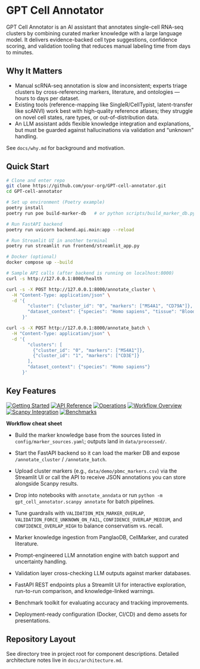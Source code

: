 # GPT Cell Annotator

GPT Cell Annotator is an AI assistant that annotates single-cell RNA-seq clusters by combining curated marker knowledge with a large language model. It delivers evidence-backed cell type suggestions, confidence scoring, and validation tooling that reduces manual labeling time from days to minutes.

## Why It Matters

- Manual scRNA-seq annotation is slow and inconsistent; experts triage clusters by cross-referencing markers, literature, and ontologies — hours to days per dataset.
- Existing tools (reference-mapping like SingleR/CellTypist, latent-transfer like scANVI) work best with high-quality reference atlases; they struggle on novel cell states, rare types, or out-of-distribution data.
- An LLM assistant adds flexible knowledge integration and explanations, but must be guarded against hallucinations via validation and “unknown” handling.

See `docs/why.md` for background and motivation.

## Quick Start

```bash
# Clone and enter repo
git clone https://github.com/your-org/GPT-cell-annotator.git
cd GPT-cell-annotator

# Set up environment (Poetry example)
poetry install
poetry run poe build-marker-db   # or python scripts/build_marker_db.py

# Run FastAPI backend
poetry run uvicorn backend.api.main:app --reload

# Run Streamlit UI in another terminal
poetry run streamlit run frontend/streamlit_app.py

# Docker (optional)
docker compose up --build

# Sample API calls (after backend is running on localhost:8000)
curl -s http://127.0.0.1:8000/health

curl -s -X POST http://127.0.0.1:8000/annotate_cluster \
  -H "Content-Type: application/json" \
  -d '{
        "cluster": {"cluster_id": "0", "markers": ["MS4A1", "CD79A"]},
        "dataset_context": {"species": "Homo sapiens", "tissue": "Blood"}
      }'

curl -s -X POST http://127.0.0.1:8000/annotate_batch \
  -H "Content-Type: application/json" \
  -d '{
        "clusters": [
          {"cluster_id": "0", "markers": ["MS4A1"]},
          {"cluster_id": "1", "markers": ["CD3E"]}
        ],
        "dataset_context": {"species": "Homo sapiens"}
      }'
```

## Key Features

[![Getting Started](https://img.shields.io/badge/docs-getting_started-blue)](docs/getting_started.md)
[![API Reference](https://img.shields.io/badge/docs-api_reference-green)](docs/api_reference.md)
[![Operations](https://img.shields.io/badge/docs-operations-purple)](docs/operations.md)
[![Workflow Overview](https://img.shields.io/badge/docs-workflow-orange)](docs/getting_started.md#workflow-at-a-glance)
[![Scanpy Integration](https://img.shields.io/badge/docs-scanpy_integration-teal)](docs/scanpy_integration.md)
[![Benchmarks](https://img.shields.io/badge/docs-benchmarks-red)](docs/benchmarks.md)

**Workflow cheat sheet**
- Build the marker knowledge base from the sources listed in `config/marker_sources.yaml`; outputs land in `data/processed/`.
- Start the FastAPI backend so it can load the marker DB and expose `/annotate_cluster` / `/annotate_batch`.
- Upload cluster markers (e.g., `data/demo/pbmc_markers.csv`) via the Streamlit UI or call the API to receive JSON annotations you can store alongside Scanpy results.
- Drop into notebooks with `annotate_anndata` or run `python -m gpt_cell_annotator.scanpy annotate` for batch pipelines.
- Tune guardrails with `VALIDATION_MIN_MARKER_OVERLAP`, `VALIDATION_FORCE_UNKNOWN_ON_FAIL`, `CONFIDENCE_OVERLAP_MEDIUM`, and `CONFIDENCE_OVERLAP_HIGH` to balance conservatism vs. recall.

- Marker knowledge ingestion from PanglaoDB, CellMarker, and curated literature.
- Prompt-engineered LLM annotation engine with batch support and uncertainty handling.
- Validation layer cross-checking LLM outputs against marker databases.
- FastAPI REST endpoints plus a Streamlit UI for interactive exploration, run-to-run comparison, and knowledge-linked warnings.
- Benchmark toolkit for evaluating accuracy and tracking improvements.
- Deployment-ready configuration (Docker, CI/CD) and demo assets for presentations.

## Repository Layout

See directory tree in project root for component descriptions. Detailed architecture notes live in `docs/architecture.md`.
